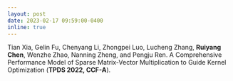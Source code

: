 ```yaml
---
layout: post
date: 2023-02-17 09:59:00-0400
inline: true
---
```

Tian Xia, Gelin Fu, Chenyang Li, Zhongpei Luo, Lucheng Zhang, **Ruiyang Chen**, Wenzhe Zhao, Nanning Zheng, and Pengju Ren. A Comprehensive Performance Model of Sparse Matrix-Vector Multiplication to Guide Kernel Optimization (**TPDS 2022, CCF-A**).